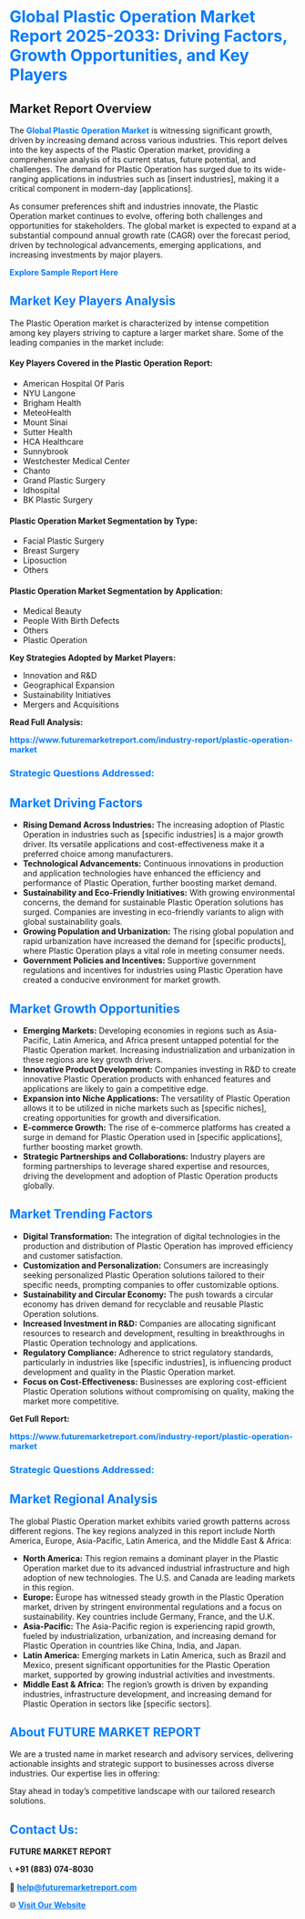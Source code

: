 <h1 style="color: #007BFF;">Global Plastic Operation Market Report 2025-2033: Driving Factors, Growth Opportunities, and Key Players</h1>

<section id="overview">
<h2>Market Report Overview</h2>
<p>The <a href="https://www.futuremarketreport.com/industry-report/plastic-operation-market" style="color: #007BFF; text-decoration: none;"><strong>Global Plastic Operation Market</strong></a> is witnessing significant growth, driven by increasing demand across various industries. This report delves into the key aspects of the Plastic Operation market, providing a comprehensive analysis of its current status, future potential, and challenges. The demand for Plastic Operation has surged due to its wide-ranging applications in industries such as [insert industries], making it a critical component in modern-day [applications].</p>
<p>As consumer preferences shift and industries innovate, the Plastic Operation market continues to evolve, offering both challenges and opportunities for stakeholders. The global market is expected to expand at a substantial compound annual growth rate (CAGR) over the forecast period, driven by technological advancements, emerging applications, and increasing investments by major players.</p>
</section>

<section id="overview">
<p><a href="https://www.futuremarketreport.com/request-sample/reportId=123615" style="color: #007BFF; text-decoration: none;"><strong>Explore Sample Report Here</strong></a></p>
</section>

<section id="key-players">
<h2 style="color: #007BFF;">Market Key Players Analysis</h2>
<p>The Plastic Operation market is characterized by intense competition among key players striving to capture a larger market share. Some of the leading companies in the market include:</p>
<h4>Key Players Covered in the Plastic Operation Report:</h4>
<ul><li>American Hospital Of Paris</li><li>NYU Langone</li><li>Brigham Health</li><li>MeteoHealth</li><li>Mount Sinai</li><li>Sutter Health</li><li>HCA Healthcare</li><li>Sunnybrook</li><li>Westchester Medical Center</li><li>Chanto</li><li>Grand Plastic Surgery</li><li>Idhospital</li><li>BK Plastic Surgery</li></ul>
<h4>Plastic Operation Market Segmentation by Type:</h4>
<ul><li>Facial Plastic Surgery</li><li>Breast Surgery</li><li>Liposuction</li><li>Others</li></ul>

<h4>Plastic Operation Market Segmentation by Application:</h4>
<ul><li>Medical Beauty</li><li>People With Birth Defects</li><li>Others</li><li>Plastic Operation</li></ul>
<p><strong>Key Strategies Adopted by Market Players:</strong></p>
<ul>
<li>Innovation and R&D</li>
<li>Geographical Expansion</li>
<li>Sustainability Initiatives</li>
<li>Mergers and Acquisitions</li>
</ul>
</section>

<section>
<p><strong>Read Full Analysis: </strong></p><a href="https://www.futuremarketreport.com/industry-report/plastic-operation-market" style="color: #007BFF; text-decoration: none;"><strong>https://www.futuremarketreport.com/industry-report/plastic-operation-market</strong></a>
<h3 style="color: #007BFF;">Strategic Questions Addressed:</h3>
</section>

<section id="driving-factors">
<h2 style="color: #007BFF;">Market Driving Factors</h2>
<ul>
<li><strong>Rising Demand Across Industries:</strong> The increasing adoption of Plastic Operation in industries such as [specific industries] is a major growth driver. Its versatile applications and cost-effectiveness make it a preferred choice among manufacturers.</li>
<li><strong>Technological Advancements:</strong> Continuous innovations in production and application technologies have enhanced the efficiency and performance of Plastic Operation, further boosting market demand.</li>
<li><strong>Sustainability and Eco-Friendly Initiatives:</strong> With growing environmental concerns, the demand for sustainable Plastic Operation solutions has surged. Companies are investing in eco-friendly variants to align with global sustainability goals.</li>
<li><strong>Growing Population and Urbanization:</strong> The rising global population and rapid urbanization have increased the demand for [specific products], where Plastic Operation plays a vital role in meeting consumer needs.</li>
<li><strong>Government Policies and Incentives:</strong> Supportive government regulations and incentives for industries using Plastic Operation have created a conducive environment for market growth.</li>
</ul>
</section>

<section id="growth-opportunities">
<h2 style="color: #007BFF;">Market Growth Opportunities</h2>
<ul>
<li><strong>Emerging Markets:</strong> Developing economies in regions such as Asia-Pacific, Latin America, and Africa present untapped potential for the Plastic Operation market. Increasing industrialization and urbanization in these regions are key growth drivers.</li>
<li><strong>Innovative Product Development:</strong> Companies investing in R&D to create innovative Plastic Operation products with enhanced features and applications are likely to gain a competitive edge.</li>
<li><strong>Expansion into Niche Applications:</strong> The versatility of Plastic Operation allows it to be utilized in niche markets such as [specific niches], creating opportunities for growth and diversification.</li>
<li><strong>E-commerce Growth:</strong> The rise of e-commerce platforms has created a surge in demand for Plastic Operation used in [specific applications], further boosting market growth.</li>
<li><strong>Strategic Partnerships and Collaborations:</strong> Industry players are forming partnerships to leverage shared expertise and resources, driving the development and adoption of Plastic Operation products globally.</li>
</ul>
</section>

<section id="trending-factors">
<h2 style="color: #007BFF;">Market Trending Factors</h2>
<ul>
<li><strong>Digital Transformation:</strong> The integration of digital technologies in the production and distribution of Plastic Operation has improved efficiency and customer satisfaction.</li>
<li><strong>Customization and Personalization:</strong> Consumers are increasingly seeking personalized Plastic Operation solutions tailored to their specific needs, prompting companies to offer customizable options.</li>
<li><strong>Sustainability and Circular Economy:</strong> The push towards a circular economy has driven demand for recyclable and reusable Plastic Operation solutions.</li>
<li><strong>Increased Investment in R&D:</strong> Companies are allocating significant resources to research and development, resulting in breakthroughs in Plastic Operation technology and applications.</li>
<li><strong>Regulatory Compliance:</strong> Adherence to strict regulatory standards, particularly in industries like [specific industries], is influencing product development and quality in the Plastic Operation market.</li>
<li><strong>Focus on Cost-Effectiveness:</strong> Businesses are exploring cost-efficient Plastic Operation solutions without compromising on quality, making the market more competitive.</li>
</ul>
</section>

<section>
<p><strong>Get Full Report: </strong></p><a href="https://www.futuremarketreport.com/industry-report/plastic-operation-market" style="color: #007BFF; text-decoration: none;"><strong>https://www.futuremarketreport.com/industry-report/plastic-operation-market</strong></a>
<h3 style="color: #007BFF;">Strategic Questions Addressed:</h3>
</section>


<section id="regional-analysis">
<h2 style="color: #007BFF;">Market Regional Analysis</h2>
<p>The global Plastic Operation market exhibits varied growth patterns across different regions. The key regions analyzed in this report include North America, Europe, Asia-Pacific, Latin America, and the Middle East & Africa:</p>
<ul>
<li><strong>North America:</strong> This region remains a dominant player in the Plastic Operation market due to its advanced industrial infrastructure and high adoption of new technologies. The U.S. and Canada are leading markets in this region.</li>
<li><strong>Europe:</strong> Europe has witnessed steady growth in the Plastic Operation market, driven by stringent environmental regulations and a focus on sustainability. Key countries include Germany, France, and the U.K.</li>
<li><strong>Asia-Pacific:</strong> The Asia-Pacific region is experiencing rapid growth, fueled by industrialization, urbanization, and increasing demand for Plastic Operation in countries like China, India, and Japan.</li>
<li><strong>Latin America:</strong> Emerging markets in Latin America, such as Brazil and Mexico, present significant opportunities for the Plastic Operation market, supported by growing industrial activities and investments.</li>
<li><strong>Middle East & Africa:</strong> The region’s growth is driven by expanding industries, infrastructure development, and increasing demand for Plastic Operation in sectors like [specific sectors].</li>
</ul>
</section>

<footer>
<h2 style="color: #007BFF;">About FUTURE MARKET REPORT</h2>
<p>We are a trusted name in market research and advisory services, delivering actionable insights and strategic support to businesses across diverse industries. Our expertise lies in offering:</p>

<p>Stay ahead in today’s competitive landscape with our tailored research solutions.</p>

<h2 style="color: #007BFF;">Contact Us:</h2>
<p><strong>FUTURE MARKET REPORT</strong></p>
<p>📞 <strong>+91 (883) 074-8030</strong></p>
<p>📧 <strong><a href="mailto:help@futuremarketreport.com" style="color: #007BFF;">help@futuremarketreport.com</a></strong></p>
<p>🌐 <strong><a href="https://www.futuremarketreport.com/" style="color: #007BFF;">Visit Our Website</a></strong></p>
</footer>